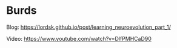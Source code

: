 # Burds

Blog: https://lordsk.github.io/post/learning_neuroevolution_part_1/

Video: https://www.youtube.com/watch?v=DlfPMHCaD90
